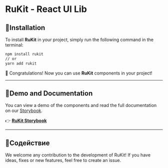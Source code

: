 # RuKit - React UI Lib

## 🌟Installation

To install **RuKit** in your project, simply run the following command in the terminal:

```bash
npm install rukit
// or
yarn add rukit
```

🎉 Congratulations! Now you can use **RuKit** components in your project!

---

## 🚀Demo and Documentation

You can view a demo of the components and read the full documentation on our [Storybook](https://storybook.js.org/).

👉 **[RuKit Storybook](https://663e4acc3dc9d3156a445e7a-ddyzgblqhm.chromatic.com/?path=/docs/base-button--docs)**

---

## 🤝Содействие

We welcome any contribution to the development of RuKit! If you have ideas, fixes or new features, feel free to create an issue.
